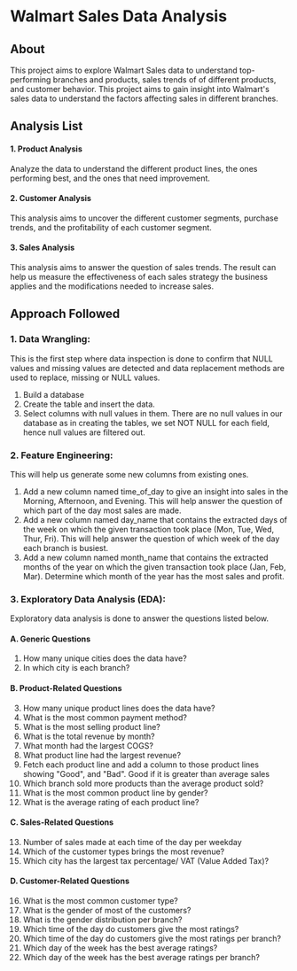 # Walmart Sales Data Analysis
## About
This project aims to explore Walmart Sales data to understand top-performing branches and products, sales trends of of different products, and customer behavior. This project aims to gain insight into Walmart's sales data to understand the factors affecting sales in different branches.

## Analysis List
#### 1. Product Analysis
Analyze the data to understand the different product lines, the ones performing best, and the ones that need improvement.

#### 2. Customer Analysis
This analysis aims to uncover the different customer segments, purchase trends, and the profitability of each customer segment.

#### 3. Sales Analysis
This analysis aims to answer the question of sales trends. The result can help us measure the effectiveness of each sales strategy the business applies and the modifications needed to increase sales.

## Approach Followed
### 1. Data Wrangling: 
This is the first step where data inspection is done to confirm that NULL values and missing values are detected and data replacement methods are used to replace, missing or NULL values.
1. Build a database
2. Create the table and insert the data.
3. Select columns with null values in them. There are no null values in our database as in creating the tables, we set NOT NULL for each field, hence null values are filtered out.
### 2. Feature Engineering: 
This will help us generate some new columns from existing ones.
1. Add a new column named time_of_day to give an insight into sales in the Morning, Afternoon, and Evening. This will help answer the question of which part of the day most sales are made.
2. Add a new column named day_name that contains the extracted days of the week on which the given transaction took place (Mon, Tue, Wed, Thur, Fri). This will help answer the question of which week of the day each branch is busiest.
3. Add a new column named month_name that contains the extracted months of the year on which the given transaction took place (Jan, Feb, Mar). Determine which month of the year has the most sales and profit.
### 3. Exploratory Data Analysis (EDA): 
Exploratory data analysis is done to answer the questions listed below.

#### A. Generic Questions
1. How many unique cities does the data have?
2. In which city is each branch?
#### B. Product-Related Questions
3. How many unique product lines does the data have?
4. What is the most common payment method?
5. What is the most selling product line?
6. What is the total revenue by month?
7. What month had the largest COGS?
8. What product line had the largest revenue?
9. Fetch each product line and add a column to those product lines showing "Good", and "Bad". Good if it is greater than average sales
10. Which branch sold more products than the average product sold?
11. What is the most common product line by gender?
12. What is the average rating of each product line?
#### C. Sales-Related Questions
13. Number of sales made at each time of the day per weekday
14. Which of the customer types brings the most revenue?
15. Which city has the largest tax percentage/ VAT (Value Added Tax)?
#### D. Customer-Related Questions
16. What is the most common customer type?
17. What is the gender of most of the customers?
18. What is the gender distribution per branch?
19. Which time of the day do customers give the most ratings?
20. Which time of the day do customers give the most ratings per branch?
21. Which day of the week has the best average ratings?
22. Which day of the week has the best average ratings per branch?




